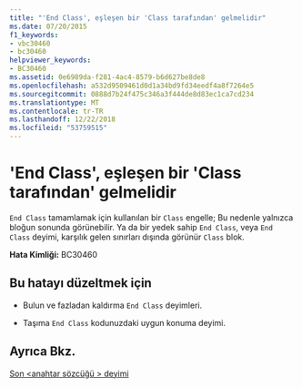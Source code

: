 ```yaml
---
title: "'End Class', eşleşen bir 'Class tarafından' gelmelidir"
ms.date: 07/20/2015
f1_keywords:
- vbc30460
- bc30460
helpviewer_keywords:
- BC30460
ms.assetid: 0e6989da-f281-4ac4-8579-b6d627be8de8
ms.openlocfilehash: a532d9509461d0d1a34bd9fd34eedf4a8f7264e5
ms.sourcegitcommit: 0888d7b24f475c346a3f444de8d83ec1ca7cd234
ms.translationtype: MT
ms.contentlocale: tr-TR
ms.lasthandoff: 12/22/2018
ms.locfileid: "53759515"
---
```

# <a name="end-class-must-be-preceded-by-a-matching-class"></a>'End Class', eşleşen bir 'Class tarafından' gelmelidir
`End Class` tamamlamak için kullanılan bir `Class` engelle; Bu nedenle yalnızca bloğun sonunda görünebilir. Ya da bir yedek sahip `End Class`, veya `End Class` deyimi, karşılık gelen sınırları dışında görünür `Class` blok.  
  
 **Hata Kimliği:** BC30460  
  
## <a name="to-correct-this-error"></a>Bu hatayı düzeltmek için  
  
-   Bulun ve fazladan kaldırma `End Class` deyimleri.  
  
-   Taşıma `End Class` kodunuzdaki uygun konuma deyimi.  
  
## <a name="see-also"></a>Ayrıca Bkz.  
 [Son \<anahtar sözcüğü > deyimi](../../visual-basic/language-reference/statements/end-keyword-statement.md)
